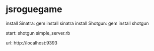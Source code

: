 # jsroguegame

install Sinatra: gem install sinatra
install Shotgun: gem install shotgun

start: shotgun simple_server.rb

url: http://localhost:9393